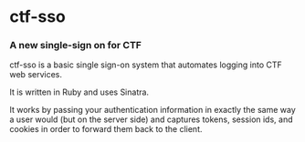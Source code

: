 # ctf-sso
### A new single-sign on for CTF

ctf-sso is a basic single sign-on system that automates logging into CTF web services.

It is written in Ruby and uses Sinatra.

It works by passing your authentication information in exactly the same way a user would (but on the server side) and captures tokens, session ids, and cookies in order to forward them back to the client. 
